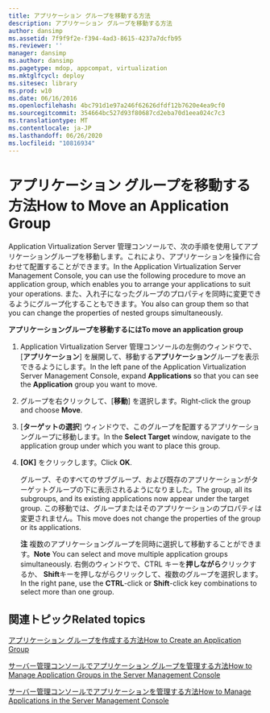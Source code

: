 ```yaml
---
title: アプリケーション グループを移動する方法
description: アプリケーション グループを移動する方法
author: dansimp
ms.assetid: 7f9f9f2e-f394-4ad3-8615-4237a7dcfb95
ms.reviewer: ''
manager: dansimp
ms.author: dansimp
ms.pagetype: mdop, appcompat, virtualization
ms.mktglfcycl: deploy
ms.sitesec: library
ms.prod: w10
ms.date: 06/16/2016
ms.openlocfilehash: 4bc791d1e97a246f62626dfdf12b7620e4ea9cf0
ms.sourcegitcommit: 354664bc527d93f80687cd2eba70d1eea024c7c3
ms.translationtype: MT
ms.contentlocale: ja-JP
ms.lasthandoff: 06/26/2020
ms.locfileid: "10816934"
---
```

# <span data-ttu-id="a2292-103">アプリケーション グループを移動する方法</span><span class="sxs-lookup"><span data-stu-id="a2292-103">How to Move an Application Group</span></span>


<span data-ttu-id="a2292-104">Application Virtualization Server 管理コンソールで、次の手順を使用してアプリケーショングループを移動します。これにより、アプリケーションを操作に合わせて配置することができます。</span><span class="sxs-lookup"><span data-stu-id="a2292-104">In the Application Virtualization Server Management Console, you can use the following procedure to move an application group, which enables you to arrange your applications to suit your operations.</span></span> <span data-ttu-id="a2292-105">また、入れ子になったグループのプロパティを同時に変更できるようにグループ化することもできます。</span><span class="sxs-lookup"><span data-stu-id="a2292-105">You also can group them so that you can change the properties of nested groups simultaneously.</span></span>

**<span data-ttu-id="a2292-106">アプリケーショングループを移動するには</span><span class="sxs-lookup"><span data-stu-id="a2292-106">To move an application group</span></span>**

1.  <span data-ttu-id="a2292-107">Application Virtualization Server 管理コンソールの左側のウィンドウで、[**アプリケーション**] を展開して、移動する**アプリケーション**グループを表示できるようにします。</span><span class="sxs-lookup"><span data-stu-id="a2292-107">In the left pane of the Application Virtualization Server Management Console, expand **Applications** so that you can see the **Application** group you want to move.</span></span>

2.  <span data-ttu-id="a2292-108">グループを右クリックして、[**移動**] を選択します。</span><span class="sxs-lookup"><span data-stu-id="a2292-108">Right-click the group and choose **Move**.</span></span>

3.  <span data-ttu-id="a2292-109">[**ターゲットの選択**] ウィンドウで、このグループを配置するアプリケーショングループに移動します。</span><span class="sxs-lookup"><span data-stu-id="a2292-109">In the **Select Target** window, navigate to the application group under which you want to place this group.</span></span>

4.  <span data-ttu-id="a2292-110">**[OK]** をクリックします。</span><span class="sxs-lookup"><span data-stu-id="a2292-110">Click **OK**.</span></span>

    <span data-ttu-id="a2292-111">グループ、そのすべてのサブグループ、および既存のアプリケーションがターゲットグループの下に表示されるようになりました。</span><span class="sxs-lookup"><span data-stu-id="a2292-111">The group, all its subgroups, and its existing applications now appear under the target group.</span></span> <span data-ttu-id="a2292-112">この移動では、グループまたはそのアプリケーションのプロパティは変更されません。</span><span class="sxs-lookup"><span data-stu-id="a2292-112">This move does not change the properties of the group or its applications.</span></span>

    <span data-ttu-id="a2292-113">**注** 複数のアプリケーショングループを同時に選択して移動することができます。</span><span class="sxs-lookup"><span data-stu-id="a2292-113">**Note** You can select and move multiple application groups simultaneously.</span></span> <span data-ttu-id="a2292-114">右側のウィンドウで、CTRL キーを**押しながら**クリックするか、 **Shift**キーを押しながらクリックして、複数のグループを選択します。</span><span class="sxs-lookup"><span data-stu-id="a2292-114">In the right pane, use the **CTRL**-click or **Shift**-click key combinations to select more than one group.</span></span>

     

## <span data-ttu-id="a2292-115">関連トピック</span><span class="sxs-lookup"><span data-stu-id="a2292-115">Related topics</span></span>


[<span data-ttu-id="a2292-116">アプリケーション グループを作成する方法</span><span class="sxs-lookup"><span data-stu-id="a2292-116">How to Create an Application Group</span></span>](how-to-create-an-application-group.md)

[<span data-ttu-id="a2292-117">サーバー管理コンソールでアプリケーション グループを管理する方法</span><span class="sxs-lookup"><span data-stu-id="a2292-117">How to Manage Application Groups in the Server Management Console</span></span>](how-to-manage-application-groups-in-the-server-management-console.md)

[<span data-ttu-id="a2292-118">サーバー管理コンソールでアプリケーションを管理する方法</span><span class="sxs-lookup"><span data-stu-id="a2292-118">How to Manage Applications in the Server Management Console</span></span>](how-to-manage-applications-in-the-server-management-console.md)

 

 





